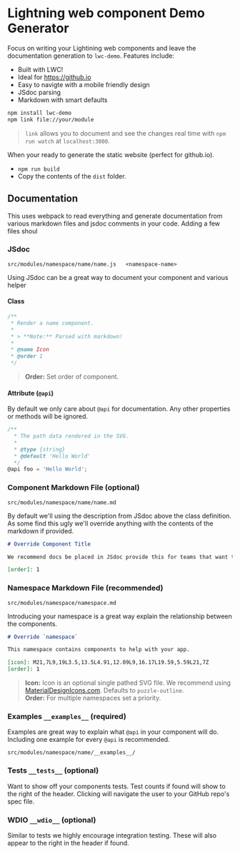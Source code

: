 # Lightning web component Demo Generator

Focus on writing your Lightining web components and leave the documentation generation to `lwc-demo`. Features include:

- Built with LWC!
- Ideal for https://github.io
- Easy to navigte with a mobile friendly design
- JSdoc parsing
- Markdown with smart defaults

```sh
npm install lwc-demo
npm link file://your/module
```

> `link` allows you to document and see the changes real time with `npm run watch` at `localhost:3000`.

When your ready to generate the static website (perfect for github.io).

- `npm run build`
- Copy the contents of the `dist` folder.

## Documentation

This uses webpack to read everything and generate documentation from various markdown files and jsdoc comments in your code. Adding a few files shoul

### JSdoc

```text
src/modules/namespace/name/name.js   <namespace-name>
```

Using JSdoc can be a great way to document your component and various helper

#### Class

```js
/**
 * Render a name component.
 * 
 * > **Note:** Parsed with markdown!
 * 
 * @name Icon
 * @order 1
 */
```

> **Order:** Set order of component.

#### Attribute (`@api`)

By default we only care about `@api` for documentation. Any other properties or methods will be ignored.

```js
/**
  * The path data rendered in the SVG.
  *
  * @type {string}
  * @default 'Hello World'
  */
@api foo = 'Hello World';
```

### Component Markdown File (optional)

```text
src/modules/namespace/name/name.md
```

By default we'll using the description from JSdoc above the class definition. As some find this ugly we'll override anything with the contents of the markdown if provided.

```md
# Override Component Title

We recommend docs be placed in JSdoc provide this for teams that want to keep their components simple.

[order]: 1
```

### Namespace Markdown File (recommended)

```text
src/modules/namespace/namespace.md
```

Introducing your namespace is a great way explain the relationship between the components.

```md
# Override `namespace`

This namespace contains components to help with your app.

[icon]: M21,7L9,19L3.5,13.5L4.91,12.09L9,16.17L19.59,5.59L21,7Z
[order]: 1
```

> **Icon:** Icon is an optional single pathed SVG file. We recommend using [MaterialDesignIcons.com](https://materialdesignicons.com). Defaults to `puzzle-outline`.<br/>
> **Order:** For multiple namespaces set a priority.

### Examples `__examples__` (required)

Examples are great way to explain what `@api` in your component will do. Including one example for every `@api` is recommended.

```text
src/modules/namespace/name/__examples__/
```

### Tests `__tests__` (optional)

Want to show off your components tests. Test counts if found will show to the right of the header. Clicking will navigate the user to your GitHub repo's spec file.

### WDIO `__wdio__` (optional)

Similar to tests we highly encourage integration testing. These will also appear to the right in the header if found.
